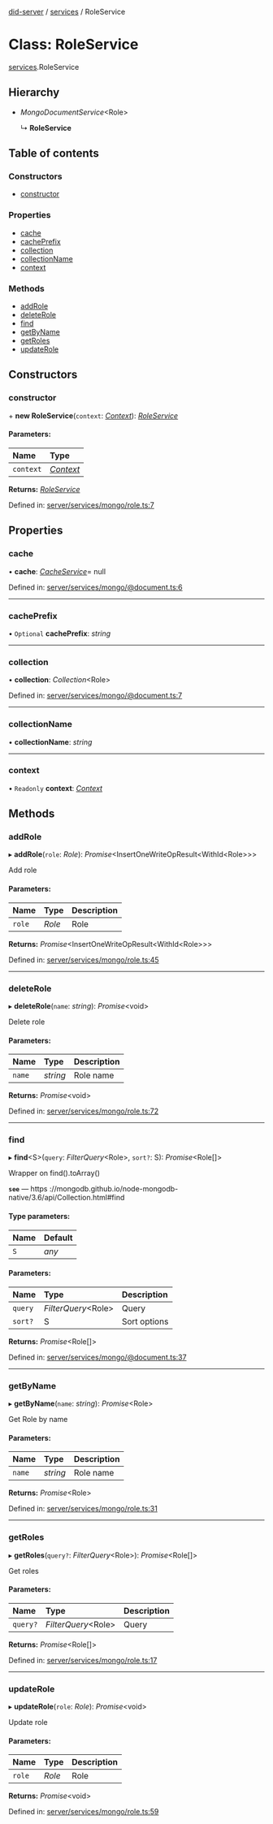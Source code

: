 [did-server](../README.md) / [services](../modules/services.md) / RoleService

# Class: RoleService

[services](../modules/services.md).RoleService

## Hierarchy

* *MongoDocumentService*<Role\>

  ↳ **RoleService**

## Table of contents

### Constructors

- [constructor](services.roleservice.md#constructor)

### Properties

- [cache](services.roleservice.md#cache)
- [cachePrefix](services.roleservice.md#cacheprefix)
- [collection](services.roleservice.md#collection)
- [collectionName](services.roleservice.md#collectionname)
- [context](services.roleservice.md#context)

### Methods

- [addRole](services.roleservice.md#addrole)
- [deleteRole](services.roleservice.md#deleterole)
- [find](services.roleservice.md#find)
- [getByName](services.roleservice.md#getbyname)
- [getRoles](services.roleservice.md#getroles)
- [updateRole](services.roleservice.md#updaterole)

## Constructors

### constructor

\+ **new RoleService**(`context`: [*Context*](graphql_context.context.md)): [*RoleService*](services.roleservice.md)

#### Parameters:

Name | Type |
:------ | :------ |
`context` | [*Context*](graphql_context.context.md) |

**Returns:** [*RoleService*](services.roleservice.md)

Defined in: [server/services/mongo/role.ts:7](https://github.com/Puzzlepart/did/blob/f9e4ba75/server/services/mongo/role.ts#L7)

## Properties

### cache

• **cache**: [*CacheService*](services_cache.cacheservice.md)= null

Defined in: [server/services/mongo/@document.ts:6](https://github.com/Puzzlepart/did/blob/f9e4ba75/server/services/mongo/@document.ts#L6)

___

### cachePrefix

• `Optional` **cachePrefix**: *string*

___

### collection

• **collection**: *Collection*<Role\>

Defined in: [server/services/mongo/@document.ts:7](https://github.com/Puzzlepart/did/blob/f9e4ba75/server/services/mongo/@document.ts#L7)

___

### collectionName

• **collectionName**: *string*

___

### context

• `Readonly` **context**: [*Context*](graphql_context.context.md)

## Methods

### addRole

▸ **addRole**(`role`: *Role*): *Promise*<InsertOneWriteOpResult<WithId<Role\>\>\>

Add role

#### Parameters:

Name | Type | Description |
:------ | :------ | :------ |
`role` | *Role* | Role    |

**Returns:** *Promise*<InsertOneWriteOpResult<WithId<Role\>\>\>

Defined in: [server/services/mongo/role.ts:45](https://github.com/Puzzlepart/did/blob/f9e4ba75/server/services/mongo/role.ts#L45)

___

### deleteRole

▸ **deleteRole**(`name`: *string*): *Promise*<void\>

Delete role

#### Parameters:

Name | Type | Description |
:------ | :------ | :------ |
`name` | *string* | Role name    |

**Returns:** *Promise*<void\>

Defined in: [server/services/mongo/role.ts:72](https://github.com/Puzzlepart/did/blob/f9e4ba75/server/services/mongo/role.ts#L72)

___

### find

▸ **find**<S\>(`query`: *FilterQuery*<Role\>, `sort?`: S): *Promise*<Role[]\>

Wrapper on find().toArray()

**`see`** — https ://mongodb.github.io/node-mongodb-native/3.6/api/Collection.html#find

#### Type parameters:

Name | Default |
:------ | :------ |
`S` | *any* |

#### Parameters:

Name | Type | Description |
:------ | :------ | :------ |
`query` | *FilterQuery*<Role\> | Query   |
`sort?` | S | Sort options    |

**Returns:** *Promise*<Role[]\>

Defined in: [server/services/mongo/@document.ts:37](https://github.com/Puzzlepart/did/blob/f9e4ba75/server/services/mongo/@document.ts#L37)

___

### getByName

▸ **getByName**(`name`: *string*): *Promise*<Role\>

Get Role by name

#### Parameters:

Name | Type | Description |
:------ | :------ | :------ |
`name` | *string* | Role name    |

**Returns:** *Promise*<Role\>

Defined in: [server/services/mongo/role.ts:31](https://github.com/Puzzlepart/did/blob/f9e4ba75/server/services/mongo/role.ts#L31)

___

### getRoles

▸ **getRoles**(`query?`: *FilterQuery*<Role\>): *Promise*<Role[]\>

Get roles

#### Parameters:

Name | Type | Description |
:------ | :------ | :------ |
`query?` | *FilterQuery*<Role\> | Query    |

**Returns:** *Promise*<Role[]\>

Defined in: [server/services/mongo/role.ts:17](https://github.com/Puzzlepart/did/blob/f9e4ba75/server/services/mongo/role.ts#L17)

___

### updateRole

▸ **updateRole**(`role`: *Role*): *Promise*<void\>

Update role

#### Parameters:

Name | Type | Description |
:------ | :------ | :------ |
`role` | *Role* | Role    |

**Returns:** *Promise*<void\>

Defined in: [server/services/mongo/role.ts:59](https://github.com/Puzzlepart/did/blob/f9e4ba75/server/services/mongo/role.ts#L59)
